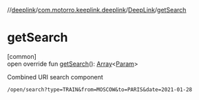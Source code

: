 //[deeplink](../../../index.md)/[com.motorro.keeplink.deeplink](../index.md)/[DeepLink](index.md)/[getSearch](get-search.md)

# getSearch

[common]\
open override fun [getSearch](get-search.md)(): [Array](https://kotlinlang.org/api/latest/jvm/stdlib/kotlin/-array/index.html)&lt;[Param](../../../../uri/uri/com.motorro.keeplink.uri.data/-param/index.md)&gt;

Combined URI search component

`/open/search?type=TRAIN&from=MOSCOW&to=PARIS&date=2021-01-28`
